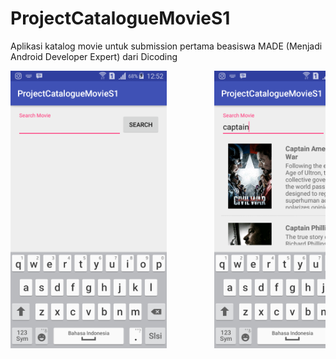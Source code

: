# ProjectCatalogueMovieS1
Aplikasi katalog movie untuk submission pertama beasiswa MADE (Menjadi Android Developer Expert) dari Dicoding

<pre>
<img src="Screenshot/Screenshot_2018-06-22-12-52-21.png" width="250" height="444">         <img src="Screenshot/Screenshot_2018-06-22-12-52-40.png" width="250" height="444">
</pre>
